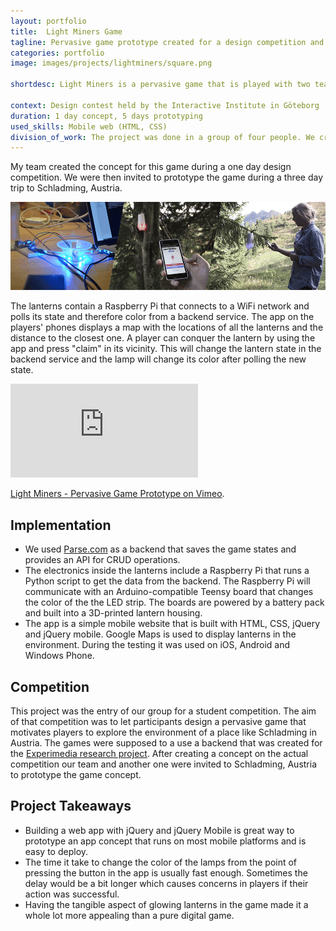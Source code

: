 ```yaml
---
layout: portfolio
title:  Light Miners Game
tagline: Pervasive game prototype created for a design competition and research project
categories: portfolio
image: images/projects/lightminers/square.png

shortdesc: Light Miners is a pervasive game that is played with two teams. Team members use a smartphone app to locate game lanterns in the environment. When a player is close to a lantern, it can be conquered for the team. The lantern will then switch it's color to the team color. At the end of the round the team that had the most time of lanterns shining in their color wins.

context: Design contest held by the Interactive Institute in Göteborg
duration: 1 day concept, 5 days prototyping
used_skills: Mobile web (HTML, CSS)
division_of_work: The project was done in a group of four people. We created the concept together during contest day. For the prototyping I implemented the mobile app. The graphics were created by our graphic designer. The two other people worked on the lanterns (case, electronics and software).
---
```


My team created the concept for this game during a one day design competition. We were then invited to prototype the game during a three day trip to Schladming, Austria.

<div class="images">
    <a href="/images/projects/lightminers/long.png">
        <img src="/images/projects/lightminers/long.png" class="full-width">
    </a>
</div>


The lanterns contain a Raspberry Pi that connects to a WiFi network and polls its state and therefore color from a backend service. The app on the players' phones displays a map with the locations of all the lanterns and the distance to the closest one. A player can conquer the lantern by using the app and press "claim" in its vicinity. This will change the lantern state in the backend service and the lamp will change its color after polling the new state.

<iframe src="https://player.vimeo.com/video/112409420?h=d182b11bd1" class="vimeo" frameborder="0" allow="autoplay; fullscreen; picture-in-picture" allowfullscreen></iframe>
<p><a href="https://vimeo.com/112409420">Light Miners - Pervasive Game Prototype on Vimeo</a>.</p>


## Implementation

* We used [Parse.com](http://parse.com) as a backend that saves the game states and provides an API for CRUD operations.
* The electronics inside the lanterns include a Raspberry Pi that runs a Python script to get the data from the backend. The Raspberry Pi will communicate with an Arduino-compatible Teensy board that changes the color of the the LED strip. The boards are powered by a battery pack and built into a 3D-printed lantern housing.
* The app is a simple mobile website that is built with HTML, CSS, jQuery and jQuery mobile. Google Maps is used to display lanterns in the environment. During the testing it was used on iOS, Android and Windows Phone.

## Competition

This project was the entry of our group for a student competition. The aim of that competition was to let participants design a pervasive game that motivates players to explore the environment of a place like Schladming in Austria. The games were supposed to a use a backend that was created for the [Experimedia research project](https://www.ri.se/en/what-we-do/projects/experimedia). After creating a concept on the actual competition our team and another one were invited to Schladming, Austria to prototype the game concept.

## Project Takeaways
* Building a web app with jQuery and jQuery Mobile is great way to prototype an app concept that runs on most mobile platforms and is easy to deploy.
* The time it take to change the color of the lamps from the point of pressing the button in the app is usually fast enough. Sometimes the delay would be a bit longer which causes concerns in players if their action was successful.
* Having the tangible aspect of glowing lanterns in the game made it a whole lot more appealing than a pure digital game.

